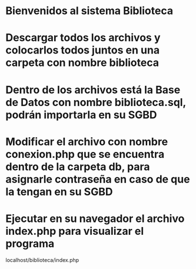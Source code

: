 # Bienvenidos al sistema Biblioteca

# Descargar todos los archivos y colocarlos todos juntos en una carpeta con nombre biblioteca

# Dentro de los archivos está la Base de Datos con nombre biblioteca.sql, podrán importarla en su SGBD

# Modificar el archivo con nombre conexion.php que se encuentra dentro de la carpeta db, para asignarle contraseña en caso de que la tengan en su SGBD

# Ejecutar en su navegador el archivo index.php para visualizar el programa
localhost/biblioteca/index.php
